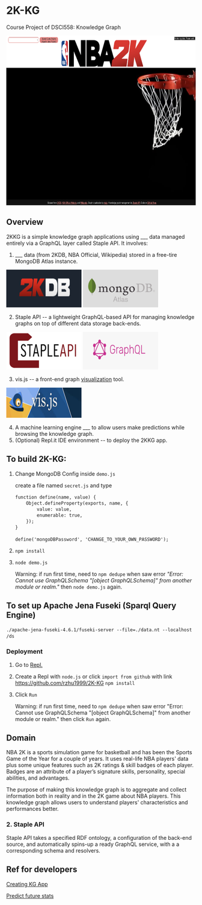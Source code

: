 # 2K-KG

Course Project of DSCI558: Knowledge Graph

<img src="./photo/welcome.png" height="450" width="800"/>

## Overview

2KKG is a simple knowledge graph applications using \_\_\_ data managed entirely via a GraphQL layer called Staple API. It involves:

1. \_\_\_ data (from 2KDB, NBA Official, Wikipedia) stored in a free-tire MongoDB Atlas instance.

  <img src="./photo/2kdb.png" height="100" width="200"/>
  <img src="./photo/mongo.png" height="100" width="200"/>

2. Staple API -- a lightweight GraphQL-based API for managing knowledge graphs on top of different data storage back-ends.

 <img src="./photo/staple.png" height="100" width="200"/>
 <img src="./photo/graphql.png" height="100" width="200"/>

3. vis.js -- a front-end graph [visualization](https://visjs.github.io/vis-network/examples/network/nodeStyles/circularImages.html) tool.

 <img src="./photo/vis.png" height="80" width="200"/>

4. A machine learning engine \_\_\_ to allow users make predictions while browsing the knowledge graph.
5. (Optional) Repl.it IDE environment -- to deploy the 2KKG app.

## To build 2K-KG:

1. Change MongoDB Config inside `demo.js`

    create a file named `secret.js` and type

    ```
    function define(name, value) {
        Object.defineProperty(exports, name, {
            value: value,
            enumerable: true,
        });
    }

    define('mongoDBPassword', 'CHANGE_TO_YOUR_OWN_PASSWORD');
    ```

2. `npm install`

3. `node demo.js`

    Warning: if run first time, need to `npm dedupe` when saw error _"Error: Cannot use GraphQLSchema "[object GraphQLSchema]" from another module or realm."_ then `node demo.js` again.

## To set up Apache Jena Fuseki (Sparql Query Engine)

`./apache-jena-fuseki-4.6.1/fuseki-server --file=./data.nt --localhost /ds `

### Deployment

1. Go to [Repl.](https://replit.com/~)

2. Create a Repl with `node.js` or click `import from github` with link https://github.com/rzhu1999/2K-KG
   `npm install`

3. Click `Run`

    Warning: if run first time, need to `npm dedupe` when saw error "Error: Cannot use GraphQLSchema "[object GraphQLSchema]" from another module or realm." then click `Run` again.

## Domain

NBA 2K is a sports simulation game for basketball and has been the Sports Game of the Year for a couple of years. It uses real-life NBA players' data plus some unique features such as 2K ratings & skill badges of each player. Badges are an attribute of a player’s signature skills, personality, special abilities, and advantages.

The purpose of making this knowledge graph is to aggregate and collect information both in reality and in the 2K game about NBA players. This knowledge graph allows users to understand players' characteristics and performances better.

### 2. Staple API

Staple API takes a specified RDF ontology, a configuration of the back-end source, and automatically spins-up a ready GraphQL service, with a a corresponding schema and resolvers.

## Ref for developers

[Creating KG App](https://levelup.gitconnected.com/knowledge-graph-app-in-15min-c76b94bb53b3)

[Predict future stats](https://towardsdatascience.com/predicting-the-outcome-of-nba-games-with-machine-learning-a810bb768f20)
